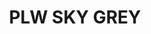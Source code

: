 ---
layout: product
title: "PLW SKY GREY"
price: "500" 
desc: "Emajl Voš"
img_path: "/assets/img/A.MIG-1607.jpg"
brand: "AMMO"
available: true
special_offer: false
new: false
soon: false
cat: "060000"
subcat: "060300"
subsubcat: "00"
sifra: "A.MIG-1607"
popular: true
---